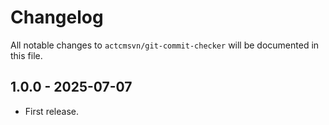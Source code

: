 # Changelog

All notable changes to `actcmsvn/git-commit-checker` will be documented in this file.

## 1.0.0 - 2025-07-07

- First release.
